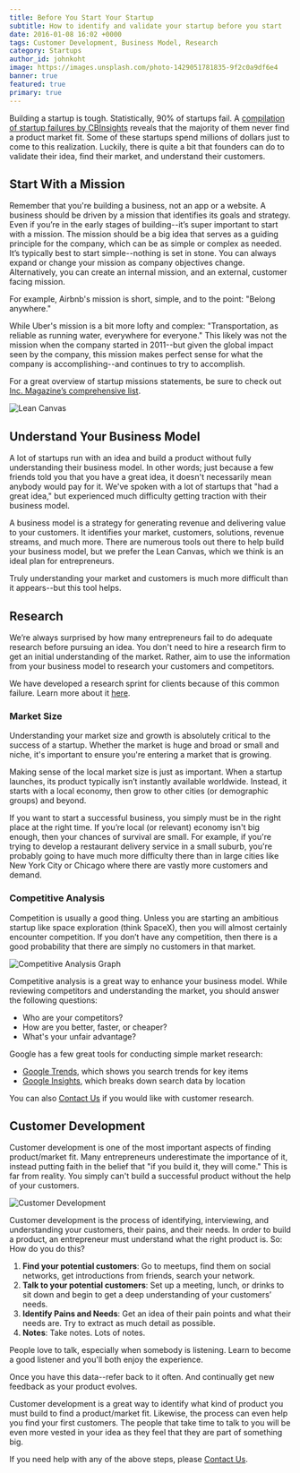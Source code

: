 ```yaml
---
title: Before You Start Your Startup
subtitle: How to identify and validate your startup before you start
date: 2016-01-08 16:02 +0000
tags: Customer Development, Business Model, Research
category: Startups
author_id: johnkoht
image: https://images.unsplash.com/photo-1429051781835-9f2c0a9df6e4
banner: true
featured: true
primary: true
---
```


Building a startup is tough. Statistically, 90% of startups fail. A [compilation of startup failures by CBInsights][cb-insights-failures] reveals that the majority of them never find a product market fit. Some of these startups spend millions of dollars just to come to this realization. Luckily, there is quite a bit that founders can do to validate their idea, find their market, and understand their customers.


## Start With a Mission

Remember that you're building a business, not an app or a website. A business should be driven by a mission that identifies its goals and strategy. Even if you’re in the early stages of building--it’s super important to start with a mission. The mission should be a big idea that serves as a guiding principle for the company, which can be as simple or complex as needed. It’s typically best to start simple--nothing is set in stone. You can always expand or change your mission as company objectives change. Alternatively, you can create an internal mission, and an external, customer facing mission.

For example, Airbnb's mission is short, simple, and to the point: "Belong anywhere."

While Uber's mission is a bit more lofty and complex: "Transportation, as reliable as running water, everywhere for everyone." This likely was not the mission when the company started in 2011--but given the global impact seen by the company, this mission makes perfect sense for what the company is accomplishing--and continues to try to accomplish.

For a great overview of startup missions statements, be sure to check out [Inc. Magazine’s comprehensive list][inc-mission-statements]. 


<div><img src="http://leanstack.com/wp-content/uploads/2012/06/Screen-Shot-2012-06-14-at-9.38.44-AM.png" alt="Lean Canvas" /></div>


## Understand Your Business Model
A lot of startups run with an idea and build a product without fully understanding their business model. In other words; just because a few friends told you that you have a great idea, it doesn't necessarily mean anybody would pay for it. We've spoken with a lot of startups that "had a great idea," but experienced much difficulty getting traction with their business model. 

A business model is a strategy for generating revenue and delivering value to your customers. It identifies your market, customers, solutions, revenue streams, and much more. There are numerous tools out there to help build your business model, but we prefer the Lean Canvas, which we think is an ideal plan for entrepreneurs.

Truly understanding your market and customers is much more difficult than it appears--but this tool helps.



## Research
We’re always surprised by how many entrepreneurs fail to do adequate research before pursuing an idea. You don't need to hire a research firm to get an initial understanding of the market. Rather, aim to use the information from your business model to research your customers and competitors.

We have developed a research sprint for clients because of this common failure. Learn more about it [here](https://www.kohactive.com/startups/research-sprint).

### Market Size
Understanding your market size and growth is absolutely critical to the success of a startup. Whether the market is huge and broad or small and niche, it's important to ensure you're entering a market that is growing.

Making sense of the local market size is just as important. When a startup launches, its product typically isn’t instantly available worldwide. Instead, it starts with a local economy, then grow to other cities (or demographic groups) and beyond. 

If you want to start a successful business, you simply must be in the right place at the right time. If you’re local (or relevant) economy isn't big enough, then your chances of survival are small. For example, if you're trying to develop a restaurant delivery service in a small suburb, you're probably going to have much more difficulty there than in large cities like New York City or Chicago where there are vastly more customers and demand.

### Competitive Analysis

Competition is usually a good thing. Unless you are starting an ambitious startup like space exploration (think SpaceX), then you will almost certainly encounter competition. If you don’t have any competition, then there is a good probability that there are simply no customers in that market.

<div><img src="https://tctechcrunch2011.files.wordpress.com/2011/03/information-discovery-matrix.png" alt="Competitive Analysis Graph" /></div>

Competitive analysis is a great way to enhance your business model. While reviewing competitors and understanding the market, you should answer the following questions:

- Who are your competitors?
- How are you better, faster, or cheaper?
- What's your unfair advantage?

Google has a few great tools for conducting simple market research:

- [Google Trends][google-trends], which shows you search trends for key items
- [Google Insights][google-insights], which breaks down search data by location

You can also <a data-toggle="modal" data-planner-button="true" data-planner-source="blog-post-before-you-start-your-startup" href="#modal-project-planner">Contact Us</a> if you would like with customer research.

## Customer Development
Customer development is one of the most important aspects of finding product/market fit. Many entrepreneurs underestimate the importance of it, instead putting faith in the belief that "if you build it, they will come." This is far from reality. You simply can't build a successful product without the help of your customers.

<div><img src="http://resizer.kohactive.com/1200/700/fit/http://www.entrepreneur-ideas.org/wp-content/uploads/2014/10/customer-development.png" alt="Customer Development" /></div>

Customer development is the process of identifying, interviewing, and understanding your customers, their pains, and their needs. In order to build a product, an entrepreneur must understand what the right product is. So: How do you do this?

1. **Find your potential customers**: Go to meetups, find them on social networks, get introductions from friends, search your network.
2. **Talk to your potential customers**: Set up a meeting, lunch, or drinks to sit down and begin to get a deep understanding of your customers’ needs.
3. **Identify Pains and Needs**: Get an idea of their pain points and what their needs are. Try to extract as much detail as possible.
4. **Notes**: Take notes. Lots of notes.

People love to talk, especially when somebody is listening. Learn to become a good listener and you'll both enjoy the experience. 

Once you have this data--refer back to it often. And continually get new feedback as your product evolves.

Customer development is a great way to identify what kind of product you must build to find a product/market fit. Likewise, the process can even help you find your first customers. The people that take time to talk to you will be even more vested in your idea as they feel that they are part of something big.

If you need help with any of the above steps, please <a data-toggle="modal" data-planner-button="true" data-planner-source="blog-post-before-you-start-your-startup" href="#modal-project-planner">Contact Us</a>. 

[cb-insights-failures]: https://www.cbinsights.com/blog/startup-failure-post-mortem/ "Compilation of startup failures by CBInsights"
[inc-mission-statements]: http://www.inc.com/larry-kim/30-inspiring-billion-dollar-startup-company-mission-statements.html "30 Inspiring Billion-Dollar Startup Company Mission Statements"
[lean-canvas]: https://leanstack.com/lean-canvas/ "Lean Canvas Business Model"
[google-trends]: https://www.google.com/trends/ "Google Trends"
[google-insights]: http://www.google.com/insights/ "Google Insights"
